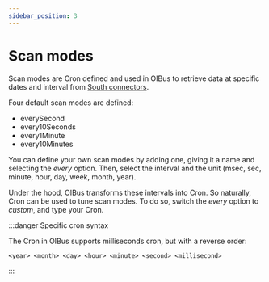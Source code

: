 ```yaml
---
sidebar_position: 3
---
```


# Scan modes
Scan modes are Cron defined and used in OIBus to retrieve data at specific dates and interval from 
[South connectors](../south-connectors/common-settings.md).

Four default scan modes are defined:
- everySecond
- every10Seconds
- every1Minute
- every10Minutes

You can define your own scan modes by adding one, giving it a name and selecting the _every_ option. Then, select the 
interval and the unit (msec, sec, minute, hour, day, week, month, year).

Under the hood, OIBus transforms these intervals into Cron. So naturally, Cron can be used to tune scan modes. To do so,
switch the _every_ option to _custom_, and type your Cron.

:::danger Specific cron syntax

The Cron in OIBus supports milliseconds cron, but with a reverse order:

`<year> <month> <day> <hour> <minute> <second> <millisecond>`

:::
